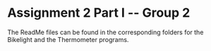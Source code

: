 # Assignment 2 Part I -- Group 2

The ReadMe files can be found in the corresponding folders for the Bikelight and the Thermometer programs. 
 
